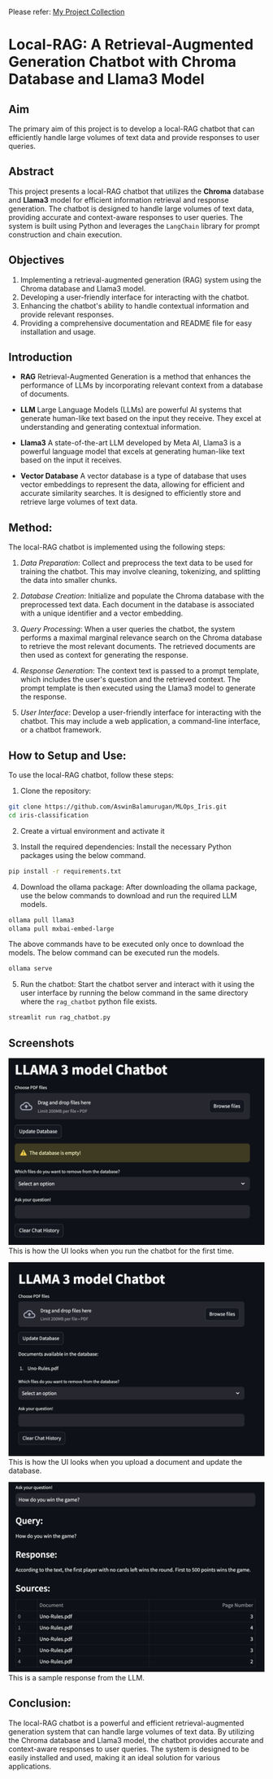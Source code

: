 Please refer: [My Project Collection](https://github.com/AswinBalamurugan/Machine_Learning_Projects/blob/main/README.md)

# Local-RAG: A Retrieval-Augmented Generation Chatbot with Chroma Database and Llama3 Model

## Aim 
The primary aim of this project is to develop a local-RAG chatbot that can efficiently handle large volumes of text data and provide responses to user queries.

## Abstract
This project presents a local-RAG chatbot that utilizes the **Chroma** database and **Llama3** model for efficient information retrieval and response generation. The chatbot is designed to handle large volumes of text data, providing accurate and context-aware responses to user queries. The system is built using Python and leverages the `LangChain` library for prompt construction and chain execution.

## Objectives

1. Implementing a retrieval-augmented generation (RAG) system using the Chroma database and Llama3 model.
2. Developing a user-friendly interface for interacting with the chatbot.
3. Enhancing the chatbot's ability to handle contextual information and provide relevant responses.
4. Providing a comprehensive documentation and README file for easy installation and usage.

## Introduction
- **RAG**
 Retrieval-Augmented Generation is a method that enhances the performance of LLMs by incorporating relevant context from a database of documents.

- **LLM**
 Large Language Models (LLMs) are powerful AI systems that generate human-like text based on the input they receive. They excel at understanding and generating contextual information.

- **Llama3**
 A state-of-the-art LLM developed by Meta AI, Llama3 is a powerful language model that excels at generating human-like text based on the input it receives.

- **Vector Database**
 A vector database is a type of database that uses vector embeddings to represent the data, allowing for efficient and accurate similarity searches. It is designed to efficiently store and retrieve large volumes of text data.

## Method:
The local-RAG chatbot is implemented using the following steps:

1. *Data Preparation*: Collect and preprocess the text data to be used for training the chatbot. This may involve cleaning, tokenizing, and splitting the data into smaller chunks.

2. *Database Creation*: Initialize and populate the Chroma database with the preprocessed text data. Each document in the database is associated with a unique identifier and a vector embedding.

3. *Query Processing*: When a user queries the chatbot, the system performs a maximal marginal relevance search on the Chroma database to retrieve the most relevant documents. The retrieved documents are then used as context for generating the response.

4. *Response Generation*: The context text is passed to a prompt template, which includes the user's question and the retrieved context. The prompt template is then executed using the Llama3 model to generate the response.

5. *User Interface*: Develop a user-friendly interface for interacting with the chatbot. This may include a web application, a command-line interface, or a chatbot framework.

## How to Setup and Use:
To use the local-RAG chatbot, follow these steps:


1. Clone the repository:

```bash
git clone https://github.com/AswinBalamurugan/MLOps_Iris.git
cd iris-classification
```

2. Create a virtual environment and activate it

3. Install the required dependencies: Install the necessary Python packages using the below command. 
```bash
pip install -r requirements.txt
```

4. Download the ollama package: After downloading the ollama package, use the below commands to download and run the required LLM models.
```bash
ollama pull llama3 
ollama pull mxbai-embed-large 
```
The above commands have to be executed only once to download the models. The below command can be executed run the models.
```bash
ollama serve
```

5. Run the chatbot: Start the chatbot server and interact with it using the user interface by running the below command in the same directory where the `rag_chatbot` python file exists.
```bash
streamlit run rag_chatbot.py
```

## Screenshots
![first](https://github.com/AswinBalamurugan/llama3-local-rag/blob/main/images/first.png)
This is how the UI looks when you run the chatbot for the first time.

![doc upload](https://github.com/AswinBalamurugan/llama3-local-rag/blob/main/images/upload_doc.png)
This is how the UI looks when you upload a document and update the database.

![qna](https://github.com/AswinBalamurugan/llama3-local-rag/blob/main/images/sample_qna.png)
This is a sample response from the LLM.

## Conclusion:
The local-RAG chatbot is a powerful and efficient retrieval-augmented generation system that can handle large volumes of text data. By utilizing the Chroma database and Llama3 model, the chatbot provides accurate and context-aware responses to user queries. The system is designed to be easily installed and used, making it an ideal solution for various applications.

